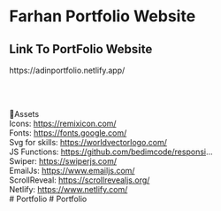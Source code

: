 <h1>Farhan Portfolio Website</h1>

<h2> Link To PortFolio Website </h2>
https://adinportfolio.netlify.app/

<br><br>

📂Assets <br>
Icons: https://remixicon.com/ <br>
Fonts: https://fonts.google.com/ <br>
Svg for skills: https://worldvectorlogo.com/ <br>
JS Functions: https://github.com/bedimcode/responsi... <br>
Swiper: https://swiperjs.com/ <br>
EmailJs: https://www.emailjs.com/ <br>
ScrollReveal: https://scrollrevealjs.org/ <br>
Netlify: https://www.netlify.com/ <br>
#   P o r t f o l i o 
 
 #   P o r t f o l i o 
 
 
